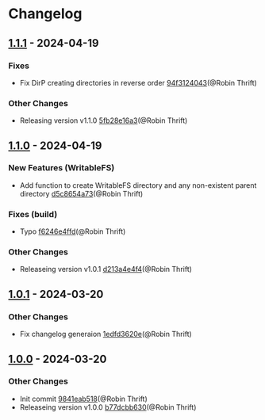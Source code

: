# Changelog

## [1.1.1](https://github.com/spacefleet-dev/drydock/releases/tag/v1.1.1) - 2024-04-19

### <!-- 1 -->Fixes

- Fix DirP creating directories in reverse order [94f3124043](https://github.com/spacefleet-dev/drydock/commit/94f312404368e24e055abddfbc2d3864f2c433b8)(@Robin Thrift)

### <!-- 6 -->Other Changes

- Releasing version v1.1.0 [5fb28e16a3](https://github.com/spacefleet-dev/drydock/commit/5fb28e16a3cda40f748e25cefaa6138f29b6ce5a)(@Robin Thrift)

## [1.1.0](https://github.com/spacefleet-dev/drydock/releases/tag/v1.1.0) - 2024-04-19

### <!-- 0 -->New Features (WritableFS)

- Add function to create WritableFS directory and any non-existent parent directory [d5c8654a73](https://github.com/spacefleet-dev/drydock/commit/d5c8654a7332527a88756924560180ef075674cb)(@Robin Thrift)

### <!-- 1 -->Fixes (build)

- Typo [f6246e4ffd](https://github.com/spacefleet-dev/drydock/commit/f6246e4ffd87257bdd1e7d8f5c3d02d650290703)(@Robin Thrift)

### <!-- 6 -->Other Changes

- Releaseing version v1.0.1 [d213a4e4f4](https://github.com/spacefleet-dev/drydock/commit/d213a4e4f4cad310e6c08866a570909c4382a404)(@Robin Thrift)

## [1.0.1](https://github.com/spacefleet-dev/drydock/releases/tag/v1.0.1) - 2024-03-20

### <!-- 6 -->Other Changes

- Fix changelog generaion [1edfd3620e](https://github.com/spacefleet-dev/drydock/commit/1edfd3620e8b8a8b46efe8a2b26b3dad995eeffb)(@Robin Thrift)

## [1.0.0](https://github.com/spacefleet-dev/drydock/releases/tag/v1.0.0) - 2024-03-20

### <!-- 6 -->Other Changes

- Init commit [9841eab518](https://github.com/spacefleet-dev/drydock/commit/9841eab51808290e56f15c6ddf7e01b24705a081)(@Robin Thrift)
- Releaseing version v1.0.0 [b77dcbb630](https://github.com/spacefleet-dev/drydock/commit/b77dcbb63048fda5b77415f2918536f1b1ec7aa3)(@Robin Thrift)

[1.1.1]: https://github.com/spacefleet-dev/drydock/compare/v1.1.0..v1.1.1
[1.1.0]: https://github.com/spacefleet-dev/drydock/compare/v1.0.1..v1.1.0
[1.0.1]: https://github.com/spacefleet-dev/drydock/compare/v1.0.0..v1.0.1

